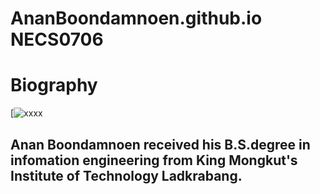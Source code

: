 # AnanBoondamnoen.github.io NECS0706


# Biography

[![xxxx](D:\github\AnanBoondamnoen.github.io\IMG_2508.jpg)


## Anan Boondamnoen received his B.S.degree in infomation engineering from King Mongkut's Institute of Technology Ladkrabang.